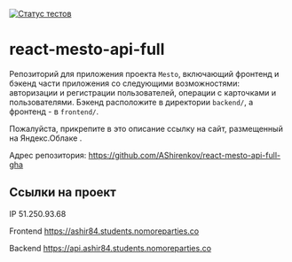 [![Статус тестов](../../actions/workflows/tests.yml/badge.svg)](../../actions/workflows/tests.yml)

# react-mesto-api-full

Репозиторий для приложения проекта `Mesto`, включающий фронтенд и бэкенд части приложения со следующими возможностями: авторизации и регистрации пользователей, операции с карточками и пользователями. Бэкенд расположите в директории `backend/`, а фронтенд - в `frontend/`.

Пожалуйста, прикрепите в это описание ссылку на сайт, размещенный на Яндекс.Облаке .

Адрес репозитория: https://github.com/AShirenkov/react-mesto-api-full-gha

## Ссылки на проект

IP 51.250.93.68

Frontend https://ashir84.students.nomoreparties.co

Backend https://api.ashir84.students.nomoreparties.co
